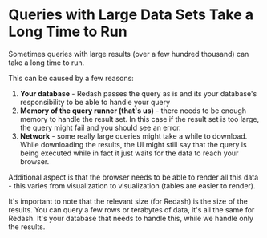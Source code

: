 # Queries with Large Data Sets Take a Long Time to Run

Sometimes queries with large results (over a few hundred thousand) can take a long time to run.

This can be caused by a few reasons:
1.  **Your database** - Redash passes the query as is and its your database's responsibility to be able to handle your query
2. **Memory of the query runner (that's us)** - there needs to be enough memory to handle the result set. In this case if the result set is too large, the query might fail and you should see an error.
3. **Network** - some really large queries might take a while to download. While downloading the results, the UI might still say that the query is being executed while in fact it just waits for the data to reach your browser.

Additional aspect is that the browser needs to be able to render all this data - this varies from visualization to visualization (tables are easier to render).

It's important to note that the relevant size (for Redash) is the size of the results.
You can query a few rows or terabytes of data, it's all the same for Redash. It's your database that needs to handle this, while we handle only the results.

